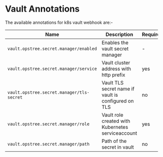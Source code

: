 # Vault Annotations

The available annotations for k8s vault webhook are:-

|**Name**|**Description**|**Required**|**Default**|
|--------|---------------|------------|-----------|
|`vault.opstree.secret.manager/enabled`| Enables the vault secret manager | - | false |
|`vault.opstree.secret.manager/service`| Vault cluster address with http prefix | yes | - |
|`vault.opstree.secret.manager/tls-secret`| Vault TLS secret name if vault is configured on TLS | no | - |
|`vault.opstree.secret.manager/role`| Vault role created with Kubernetes serviceaccount | yes | - |
|`vault.opstree.secret.manager/path`| Path of the secret in vault | no | - |
